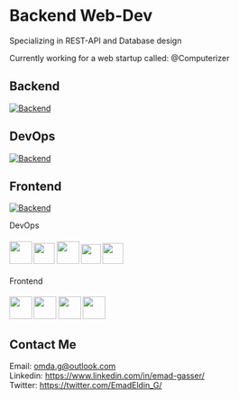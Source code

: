 # Backend Web-Dev

Specializing in REST-API and Database design  

Currently working for a web startup called: @Computerizer




## Backend   
[![Backend](https://skillicons.dev/icons?i=python,django,postgres,nginx)](https://skillicons.dev)

## DevOps   
[![Backend](https://skillicons.dev/icons?i=python,django,postgres,nginx)](https://skillicons.dev)

## Frontend   
[![Backend](https://skillicons.dev/icons?i=html,css,js,bootstrap)](https://skillicons.dev)

<label for="Devops">DevOps</label>
<h4 id="Devops">
<img width ='40px' unselectable='True' src ='https://raw.githubusercontent.com/rahulbanerjee26/githubAboutMeGenerator/main/icons/docker.svg'>
<img width ='37px' unselectable='True' src ='https://avatars.githubusercontent.com/u/44036562?s=280&v=4'>
<img width ='40px' unselectable='True' src ='https://raw.githubusercontent.com/rahulbanerjee26/githubAboutMeGenerator/main/icons/git.svg'>
<img width ='35px' unselectable='True' src ='https://upload.wikimedia.org/wikipedia/commons/thumb/e/e9/Jenkins_logo.svg/1200px-Jenkins_logo.svg.png'>
<img width ='37px' unselectable='True' src ='https://avatars0.githubusercontent.com/u/983927?v=3&s=400'>
</h4>

<label for="Front">Frontend</label>
<h4 id="Front">
<img width ='40px' unselectable='True' src ='https://raw.githubusercontent.com/rahulbanerjee26/githubAboutMeGenerator/main/icons/html.svg'>
<img width ='40px' unselectable='True' src ='https://raw.githubusercontent.com/rahulbanerjee26/githubAboutMeGenerator/main/icons/css.svg'>
<img width ='40px' unselectable='True' src ='https://raw.githubusercontent.com/rahulbanerjee26/githubAboutMeGenerator/main/icons/javascript.svg'> 
<img width ='40px' unselectable='True' src ='https://raw.githubusercontent.com/rahulbanerjee26/githubAboutMeGenerator/main/icons/bootstrap.svg'>
</h4>

## Contact Me

Email: <omda.g@outlook.com>  
Linkedin: <https://www.linkedin.com/in/emad-gasser/>  
Twitter: <https://twitter.com/EmadEldin_G/>


